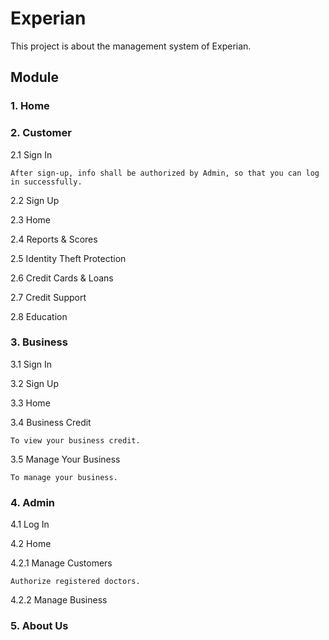 # Experian

This project is about the management system of Experian.

## Module

### 1. Home

### 2. Customer

2.1 Sign In

    After sign-up, info shall be authorized by Admin, so that you can log in successfully.
    
2.2 Sign Up

2.3 Home

2.4 Reports & Scores

2.5 Identity Theft Protection

2.6 Credit Cards & Loans

2.7 Credit Support

2.8 Education

### 3. Business

3.1 Sign In

3.2 Sign Up

3.3 Home

3.4 Business Credit
    
    To view your business credit.

3.5 Manage Your Business

    To manage your business.

### 4. Admin

4.1 Log In

4.2 Home

4.2.1 Manage Customers

    Authorize registered doctors.
    
4.2.2 Manage Business

### 5. About Us
